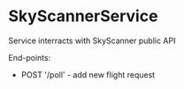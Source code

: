# SkyScannerService

Service interracts with SkyScanner public API

End-points:
- POST '/poll' - add new flight request